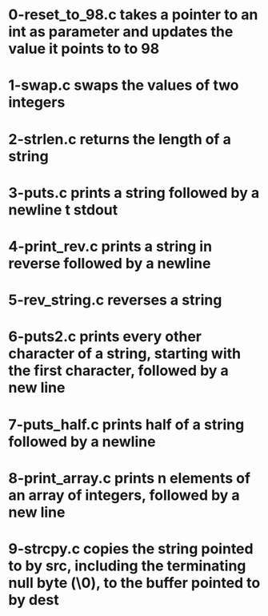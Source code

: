 # 0-reset_to_98.c takes a pointer to an int as parameter and updates the value it points to to 98
# 1-swap.c swaps the values of two integers
# 2-strlen.c returns the length of a string
# 3-puts.c prints a string followed by a newline t stdout
# 4-print_rev.c prints a string in reverse followed by a newline
# 5-rev_string.c reverses a string
# 6-puts2.c prints every other character of a string, starting with the first character, followed by a new line
# 7-puts_half.c prints half of a string followed by a newline
# 8-print_array.c prints n elements of an array of integers, followed by a new line
# 9-strcpy.c  copies the string pointed to by src, including the terminating null byte (\0), to the buffer pointed to by dest
